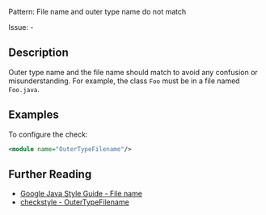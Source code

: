Pattern: File name and outer type name do not match

Issue: -

## Description

Outer type name and the file name should match to avoid any confusion or misunderstanding. For example, the class `Foo` must be in a file named `Foo.java`. 

## Examples

To configure the check: 


```xml
<module name="OuterTypeFilename"/>
```

## Further Reading

* [Google Java Style Guide - File name](https://google.github.io/styleguide/javaguide.html#s2.1-file-name)
* [checkstyle - OuterTypeFilename](http://checkstyle.sourceforge.net/config_misc.html#OuterTypeFilename)
